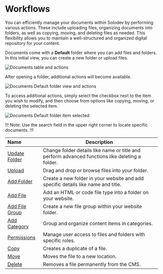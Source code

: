 # Workflows

You can efficiently manage your documents within Solodev by performing various actions. These include uploading files, organizing documents into folders, as well as copying, moving, and deleting files as needed. This flexibility allows you to maintain a well-structured and organized digital repository for your content.

Documents come with a **Default** folder where you can add files and folders. In this initial view, you can create a new folder or upload files.

<p><img src="/static/images/documents/documents.jpg" alt="Documents table and actions"></p>

After opening a folder, additional actions will become available.

<p><img src="/static/images/documents/documents-default-folder.jpg" alt="Documents Default folder view and actions"></p>

To access additional actions, simply select the checkbox next to the item you wish to modify, and then choose from options like copying, moving, or deleting the selected item.

<p><img src="/static/images/documents/documents-default-folder-selected.jpg" alt="Documents Default folder item selected"></p>

!!! Note:
Use the search field in the upper right corner to locate specific documents. 
!!!

**Name** | **Description**
:--- | ---
[Update Folder](/workspace/documents/update-folder/) | Change folder details like name or title and perform advanced functions like deleting a folder.
[Upload](/workspace/documents/upload/) | Drag and drop or browse files into your folder. 
[Add Folder](/workspace/documents/add-folder/) | Create a new folder in your website and add specific details like name and title.
[Add File](/workspace/documents/add-file/) | Add an HTML or code file type into a folder on your website. 
[Add File Group](/workspace/documents/add-file-group/) | Create a new file group within your website folder.
[Add Category](/workspace/documents/add-category/) | Group and organize content items in categories.
[Permissions](/workspace/documents/permissions/) | Manage user access to files and folders with specific roles.
[Copy](/workspace/documents/copy/) | Creates a duplicate of a file.
[Move](/workspace/documents/move/) | Moves the file to a new location.
[Delete](/workspace/documents/delete/) | Removes a file permanently from the CMS.